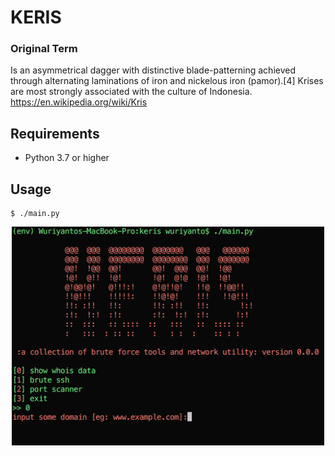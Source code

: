 # KERIS

### Original Term
Is an asymmetrical dagger with distinctive blade-patterning achieved through alternating laminations of iron and nickelous iron (pamor).[4] Krises are most strongly associated with the culture of Indonesia. https://en.wikipedia.org/wiki/Kris

## Requirements
- Python 3.7 or higher

## Usage

```shell
$ ./main.py
```

<div align="center">

[<img src="./assets/keris.png" width="500">](https://github.com/telkomdev/keris)
<br/><br/>
</div>

